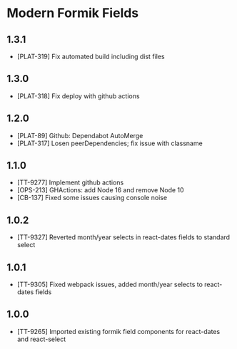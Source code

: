 # Modern Formik Fields

## 1.3.1

- [PLAT-319] Fix automated build including dist files

## 1.3.0

- [PLAT-318] Fix deploy with github actions

## 1.2.0

- [PLAT-89] Github: Dependabot AutoMerge
- [PLAT-317] Losen peerDependencies; fix issue with classname

## 1.1.0

- [TT-9277] Implement github actions
- [OPS-213] GHActions: add Node 16 and remove Node 10
- [CB-137] Fixed some issues causing console noise

## 1.0.2

- [TT-9327] Reverted month/year selects in react-dates fields to standard select

## 1.0.1

- [TT-9305] Fixed webpack issues, added month/year selects to react-dates fields

## 1.0.0

- [TT-9265] Imported existing formik field components for react-dates and react-select
